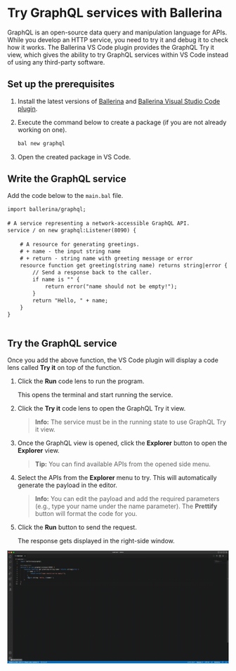# Try GraphQL services with Ballerina
GraphQL is an open-source data query and manipulation language for APIs. While you develop an HTTP service, you need to try it and debug it to check how it works. The Ballerina VS Code plugin provides the GraphQL Try it view, which gives the ability to try GraphQL services within VS Code instead of using any third-party software.

## Set up the prerequisites
1. Install the latest versions of [Ballerina](https://ballerina.io/downloads/) and [Ballerina Visual Studio Code plugin](https://marketplace.visualstudio.com/items?itemName=wso2.ballerina).

2. Execute the command below to create a package (if you are not already working on one).

    ```bash
    bal new graphql
    ```
3. Open the created package in VS Code.

## Write the GraphQL service
Add the code below to the `main.bal` file.
```ballerina
import ballerina/graphql;

# A service representing a network-accessible GraphQL API.
service / on new graphql:Listener(8090) {

    # A resource for generating greetings.
    # + name - the input string name
    # + return - string name with greeting message or error
    resource function get greeting(string name) returns string|error {
        // Send a response back to the caller.
        if name is "" {
            return error("name should not be empty!");
        }
        return "Hello, " + name;
    }
}
    
```

## Try the GraphQL service
Once you add the above function, the VS Code plugin will display a code lens called **Try it** on top of the function.

1. Click the **Run** code lens to run the program. 
    
    This opens the terminal and start running the service.
2. Click the **Try it** code lens to open the GraphQL Try it view.
   >**Info:** The service must be in the running state to use GraphQL Try it view.
3. Once the GraphQL view is opened, click the **Explorer** button to open the **Explorer** view.
   >**Tip:** You can find available APIs from the opened side menu.
4. Select the APIs from the **Explorer** menu to try. This will automatically generate the payload in the editor.
   >**Info:** You can edit the payload and add the required parameters (e.g., type your name under the name parameter). The **Prettify** button will format the code for you.
5. Click the **Run** button to send the request.

    The response gets displayed in the right-side window.

  ![GraphQL try it](./../../resources/release-notes/3.3.0/graphql-tryit.gif)
